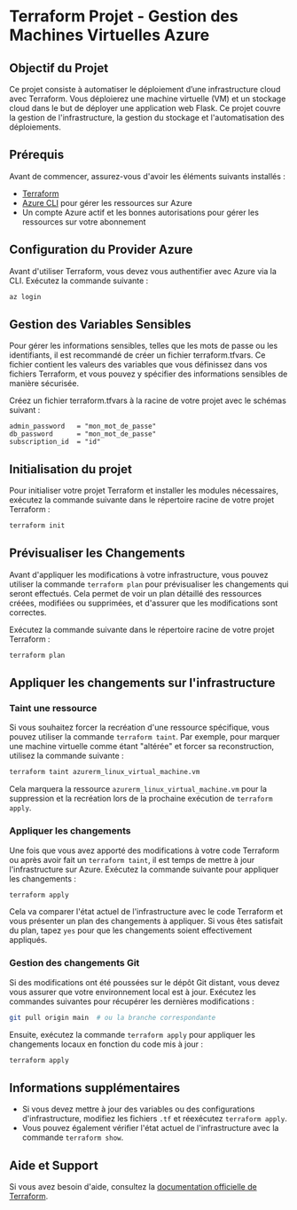 
# Terraform Projet - Gestion des Machines Virtuelles Azure

## Objectif du Projet
Ce projet consiste à automatiser le déploiement d’une infrastructure cloud avec Terraform. Vous déploierez une machine virtuelle (VM) et un stockage cloud dans le but de déployer une application web Flask. Ce projet couvre la gestion de l'infrastructure, la gestion du stockage et l'automatisation des déploiements.

## Prérequis

Avant de commencer, assurez-vous d'avoir les éléments suivants installés :

- [Terraform](https://www.terraform.io/downloads.html)
- [Azure CLI](https://docs.microsoft.com/en-us/cli/azure/install-azure-cli) pour gérer les ressources sur Azure
- Un compte Azure actif et les bonnes autorisations pour gérer les ressources sur votre abonnement

## Configuration du Provider Azure
Avant d'utiliser Terraform, vous devez vous authentifier avec Azure via la CLI. Exécutez la commande suivante :

```bash
az login
```

## Gestion des Variables Sensibles

Pour gérer les informations sensibles, telles que les mots de passe ou les identifiants, il est recommandé de créer un fichier terraform.tfvars. Ce fichier contient les valeurs des variables que vous définissez dans vos fichiers Terraform, et vous pouvez y spécifier des informations sensibles de manière sécurisée.

Créez un fichier terraform.tfvars à la racine de votre projet avec le schémas suivant :

```hcl
admin_password   = "mon_mot_de_passe"
db_password      = "mon_mot_de_passe"
subscription_id  = "id"
```

## Initialisation du projet

Pour initialiser votre projet Terraform et installer les modules nécessaires, exécutez la commande suivante dans le répertoire racine de votre projet Terraform :

```bash
terraform init
```

## Prévisualiser les Changements
Avant d'appliquer les modifications à votre infrastructure, vous pouvez utiliser la commande `terraform plan` pour prévisualiser les changements qui seront effectués. Cela permet de voir un plan détaillé des ressources créées, modifiées ou supprimées, et d'assurer que les modifications sont correctes.

Exécutez la commande suivante dans le répertoire racine de votre projet Terraform :

```bash
terraform plan
```

## Appliquer les changements sur l'infrastructure

### Taint une ressource

Si vous souhaitez forcer la recréation d'une ressource spécifique, vous pouvez utiliser la commande `terraform taint`. Par exemple, pour marquer une machine virtuelle comme étant "altérée" et forcer sa reconstruction, utilisez la commande suivante :

```bash
terraform taint azurerm_linux_virtual_machine.vm
```

Cela marquera la ressource `azurerm_linux_virtual_machine.vm` pour la suppression et la recréation lors de la prochaine exécution de `terraform apply`.

### Appliquer les changements

Une fois que vous avez apporté des modifications à votre code Terraform ou après avoir fait un `terraform taint`, il est temps de mettre à jour l'infrastructure sur Azure. Exécutez la commande suivante pour appliquer les changements :

```bash
terraform apply
```

Cela va comparer l'état actuel de l'infrastructure avec le code Terraform et vous présenter un plan des changements à appliquer. Si vous êtes satisfait du plan, tapez `yes` pour que les changements soient effectivement appliqués.

### Gestion des changements Git

Si des modifications ont été poussées sur le dépôt Git distant, vous devez vous assurer que votre environnement local est à jour. Exécutez les commandes suivantes pour récupérer les dernières modifications :

```bash
git pull origin main  # ou la branche correspondante
```

Ensuite, exécutez la commande `terraform apply` pour appliquer les changements locaux en fonction du code mis à jour :

```bash
terraform apply
```

## Informations supplémentaires

- Si vous devez mettre à jour des variables ou des configurations d'infrastructure, modifiez les fichiers `.tf` et réexécutez `terraform apply`.
- Vous pouvez également vérifier l'état actuel de l'infrastructure avec la commande `terraform show`.

## Aide et Support

Si vous avez besoin d'aide, consultez la [documentation officielle de Terraform](https://www.terraform.io/docs).
